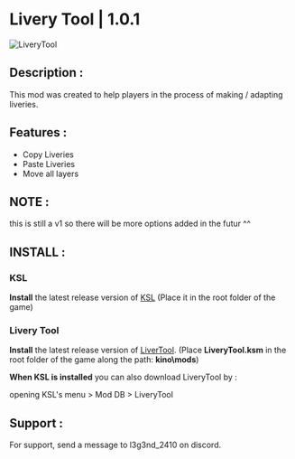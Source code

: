 # Livery Tool | 1.0.1

![LiveryTool](https://github.com/user-attachments/assets/f6402b2e-7fd8-4edf-93fc-ef2a7606586a)

## Description :

This mod was created to help players in the process of making / adapting liveries.

## Features :

- Copy Liveries
- Paste Liveries
- Move all layers

## NOTE :

this is still a v1 so there will be more options added in the futur ^^

## INSTALL :

### KSL 
**Install** the latest release version of [KSL](https://github.com/trbflxr/ksl/releases) 
(Place it in the root folder of the game)
### Livery Tool 
**Install** the latest release version of [LiverTool](https://github.com/l3g3nd2410/LiveryTool/releases). (Place **LiveryTool.ksm** in the root folder of the game along the path: **kino\mods**)

**When KSL is installed** you can also download LiveryTool by :

opening KSL's menu > Mod DB > LiveryTool

## Support :

For support, send a message to l3g3nd_2410 on discord.
